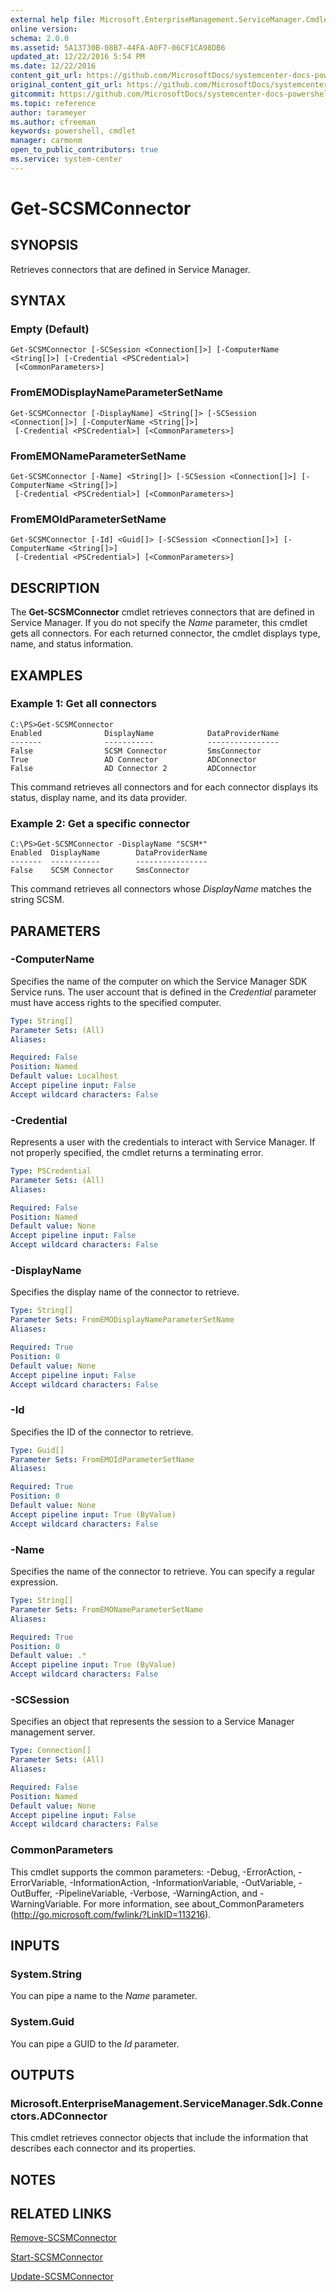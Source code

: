 ```yaml
---
external help file: Microsoft.EnterpriseManagement.ServiceManager.Cmdlets.dll-Help.xml
online version: 
schema: 2.0.0
ms.assetid: 5A13730B-08B7-44FA-A0F7-06CF1CA98DB6
updated_at: 12/22/2016 5:54 PM
ms.date: 12/22/2016
content_git_url: https://github.com/MicrosoftDocs/systemcenter-docs-powershell/blob/master/systemcenter-cmdlets/SystemCenter2016/ServiceManager/vlatest/Get-SCSMConnector.md
original_content_git_url: https://github.com/MicrosoftDocs/systemcenter-docs-powershell/blob/master/systemcenter-cmdlets/SystemCenter2016/ServiceManager/vlatest/Get-SCSMConnector.md
gitcommit: https://github.com/MicrosoftDocs/systemcenter-docs-powershell/blob/17c3a51bd892aad46c731d9f381f0704b4815004/systemcenter-cmdlets/SystemCenter2016/ServiceManager/vlatest/Get-SCSMConnector.md
ms.topic: reference
author: tarameyer
ms.author: cfreeman
keywords: powershell, cmdlet
manager: carmonm
open_to_public_contributors: true
ms.service: system-center
---
```


# Get-SCSMConnector

## SYNOPSIS
Retrieves connectors that are defined in Service Manager.

## SYNTAX

### Empty (Default)
```
Get-SCSMConnector [-SCSession <Connection[]>] [-ComputerName <String[]>] [-Credential <PSCredential>]
 [<CommonParameters>]
```

### FromEMODisplayNameParameterSetName
```
Get-SCSMConnector [-DisplayName] <String[]> [-SCSession <Connection[]>] [-ComputerName <String[]>]
 [-Credential <PSCredential>] [<CommonParameters>]
```

### FromEMONameParameterSetName
```
Get-SCSMConnector [-Name] <String[]> [-SCSession <Connection[]>] [-ComputerName <String[]>]
 [-Credential <PSCredential>] [<CommonParameters>]
```

### FromEMOIdParameterSetName
```
Get-SCSMConnector [-Id] <Guid[]> [-SCSession <Connection[]>] [-ComputerName <String[]>]
 [-Credential <PSCredential>] [<CommonParameters>]
```

## DESCRIPTION
The **Get-SCSMConnector** cmdlet retrieves connectors that are defined in Service Manager.
If you do not specify the *Name* parameter, this cmdlet gets all connectors.
For each returned connector, the cmdlet displays type, name, and status information.

## EXAMPLES

### Example 1: Get all connectors
```
C:\PS>Get-SCSMConnector
Enabled              DisplayName            DataProviderName
-------              -----------            ----------------
False                SCSM Connector         SmsConnector
True                 AD Connector           ADConnector
False                AD Connector 2         ADConnector
```

This command retrieves all connectors and for each connector displays its status, display name, and its data provider.

### Example 2: Get a specific connector
```
C:\PS>Get-SCSMConnector -DisplayName "SCSM*"
Enabled  DisplayName        DataProviderName
-------  -----------        ----------------
False    SCSM Connector     SmsConnector
```

This command retrieves all connectors whose *DisplayName* matches the string SCSM.

## PARAMETERS

### -ComputerName
Specifies the name of the computer on which the Service Manager SDK Service runs.
The user account that is defined in the *Credential* parameter must have access rights to the specified computer.

```yaml
Type: String[]
Parameter Sets: (All)
Aliases: 

Required: False
Position: Named
Default value: Localhost
Accept pipeline input: False
Accept wildcard characters: False
```

### -Credential
Represents a user with the credentials to interact with Service Manager.
If not properly specified, the cmdlet returns a terminating error.

```yaml
Type: PSCredential
Parameter Sets: (All)
Aliases: 

Required: False
Position: Named
Default value: None
Accept pipeline input: False
Accept wildcard characters: False
```

### -DisplayName
Specifies the display name of the connector to retrieve.

```yaml
Type: String[]
Parameter Sets: FromEMODisplayNameParameterSetName
Aliases: 

Required: True
Position: 0
Default value: None
Accept pipeline input: False
Accept wildcard characters: False
```

### -Id
Specifies the ID of the connector to retrieve.

```yaml
Type: Guid[]
Parameter Sets: FromEMOIdParameterSetName
Aliases: 

Required: True
Position: 0
Default value: None
Accept pipeline input: True (ByValue)
Accept wildcard characters: False
```

### -Name
Specifies the name of the connector to retrieve.
You can specify a regular expression.

```yaml
Type: String[]
Parameter Sets: FromEMONameParameterSetName
Aliases: 

Required: True
Position: 0
Default value: .*
Accept pipeline input: True (ByValue)
Accept wildcard characters: False
```

### -SCSession
Specifies an object that represents the session to a Service Manager management server.

```yaml
Type: Connection[]
Parameter Sets: (All)
Aliases: 

Required: False
Position: Named
Default value: None
Accept pipeline input: False
Accept wildcard characters: False
```

### CommonParameters
This cmdlet supports the common parameters: -Debug, -ErrorAction, -ErrorVariable, -InformationAction, -InformationVariable, -OutVariable, -OutBuffer, -PipelineVariable, -Verbose, -WarningAction, and -WarningVariable. For more information, see about_CommonParameters (http://go.microsoft.com/fwlink/?LinkID=113216).

## INPUTS

### System.String
You can pipe a name to the *Name* parameter.

### System.Guid
You can pipe a GUID to the *Id* parameter.

## OUTPUTS

### Microsoft.EnterpriseManagement.ServiceManager.Sdk.Connectors.ADConnector
This cmdlet retrieves connector objects that include the information that describes each connector and its properties.

## NOTES

## RELATED LINKS

[Remove-SCSMConnector](xref:SystemCenter2016/ServiceManager/vlatest/Remove-SCSMConnector.md)

[Start-SCSMConnector](xref:SystemCenter2016/ServiceManager/vlatest/Start-SCSMConnector.md)

[Update-SCSMConnector](xref:SystemCenter2016/ServiceManager/vlatest/Update-SCSMConnector.md)


